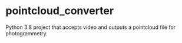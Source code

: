 # pointcloud_converter
Python 3.8 project that accepts video and outputs a pointcloud file for photogrammetry.
